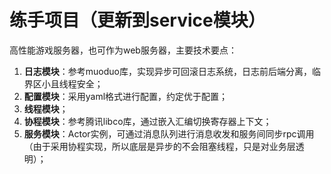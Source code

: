 # 练手项目（更新到service模块）

高性能游戏服务器，也可作为web服务器，主要技术要点：

1. **日志模块**：参考muoduo库，实现异步可回滚日志系统，日志前后端分离，临界区小且线程安全；
2. **配置模块**：采用yaml格式进行配置，约定优于配置；
3. **线程模块**；
4. **协程模块**：参考腾讯libco库，通过嵌入汇编切换寄存器上下文；
5. **服务模块**：Actor实例，可通过消息队列进行消息收发和服务间同步rpc调用（由于采用协程实现，所以底层是异步的不会阻塞线程，只是对业务层透明）；